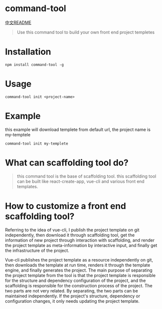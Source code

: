 # command-tool

[中文README](./README_zh.md)

> Use this command tool to build your own front end project templetes

# Installation

	npm install command-tool -g

# Usage

	command-tool init <project-name>

# Example

this example will download templete from default url, the project name is my-temptele

	command-tool init my-templete
	
# What can scaffolding tool do?

>  this command tool is the base of scaffolding tool. this scaffolding tool can be built like react-create-app, vue-cli and various front end templates.

# How to customize a front end scaffolding tool?

Referring to the idea of vue-cli, I publish the project template on git independently, then download it through scaffolding tool, get the information of new project through interaction with scaffolding, and render the project template as meta-information by interactive input, and finally get the infrastructure of the project.

Vue-cli publishes the project template as a resource independently on git, then downloads the template at run time, renders it through the template engine, and finally generates the project. The main purpose of separating the project template from the tool is that the project template is responsible for the structure and dependency configuration of the project, and the scaffolding is responsible for the construction process of the project. The two parts are not very related. By separating, the two parts can be maintained independently. If the project's structure, dependency or configuration changes, it only needs updating the project template.
